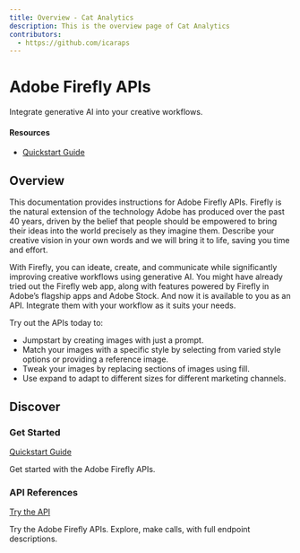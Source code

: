 ```yaml
---
title: Overview - Cat Analytics
description: This is the overview page of Cat Analytics
contributors:
  - https://github.com/icaraps 
---
```


<Hero slots="heading, text"/>

# Adobe Firefly APIs

Integrate generative AI into your creative workflows.

<Resources slots="heading, links"/>

#### Resources

* [Quickstart Guide](./guides/)


## Overview

This documentation provides instructions for Adobe Firefly APIs. Firefly is the natural extension of the technology Adobe has produced over the past 40 years, driven by the belief that people should be empowered to bring their ideas into the world precisely as they imagine them. Describe your creative vision in your own words and we will bring it to life, saving you time and effort.

With Firefly, you can ideate, create, and communicate while significantly improving creative workflows using generative AI. You might have already tried out the Firefly web app, along with features powered by Firefly in Adobe’s flagship apps and Adobe Stock. And now it is available to you as an API. Integrate them with your workflow as it suits your needs.

Try out the APIs today to:

- Jumpstart by creating images with just a prompt.
- Match your images with a specific style by selecting from varied style options or providing a reference image.
- Tweak your images by replacing sections of images using fill.
- Use expand to adapt to different sizes for different marketing channels.


## Discover

<DiscoverBlock width="100%" slots="heading, link, text"/>

### Get Started

[Quickstart Guide](guides/)

Get started with the Adobe Firefly APIs.

<DiscoverBlock width="100%" slots="heading, link, text"/>

### API References

[Try the API](api/)

Try the Adobe Firefly APIs. Explore, make calls, with full endpoint descriptions.
